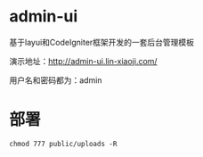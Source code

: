 # admin-ui
基于layui和CodeIgniter框架开发的一套后台管理模板


演示地址：http://admin-ui.lin-xiaoji.com/ 


用户名和密码都为：admin

# 部署
```
chmod 777 public/uploads -R
```




